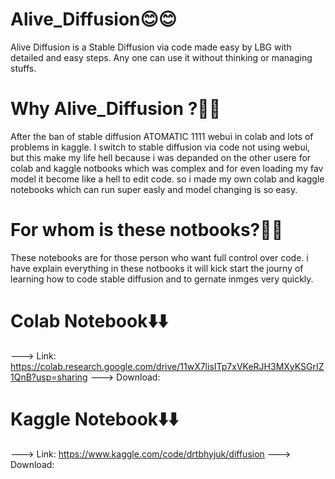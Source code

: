# Alive_Diffusion😊😊
Alive Diffusion is a Stable Diffusion via code made easy by LBG with detailed  and easy steps.
Any one can use it without thinking or managing stuffs.


# Why Alive_Diffusion ?🤔🤔
After the ban of stable diffusion ATOMATIC 1111 webui in colab and lots of problems in kaggle.
I switch to stable diffusion via code not using webui, but this make my life hell because i was 
depanded on the other usere for colab and kaggle notbooks which was complex and for even loading
my fav model it become like a hell to edit code. so i made my own colab and kaggle notebooks 
which can run super easly and model changing is so easy. 


# For whom is these notbooks?🧐🧐

These notebooks are for those person who want full control over code. i have explain everything in these notbooks
it will kick start the journy of learning how to code stable diffusion and to gernate inmges very quickly.


# Colab Notebook⬇️⬇️

---> Link:
     https://colab.research.google.com/drive/11wX7lisITp7xVKeRJH3MXyKSGrIZ1QnB?usp=sharing 
---> Download:

# Kaggle Notebook⬇️⬇️
---> Link:
     https://www.kaggle.com/code/drtbhyjuk/diffusion
---> Download:


